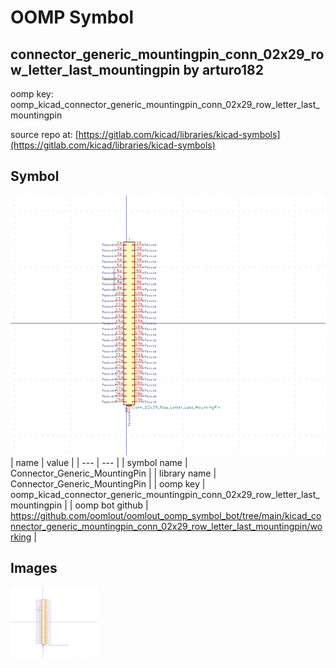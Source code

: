 # OOMP Symbol  
## connector_generic_mountingpin_conn_02x29_row_letter_last_mountingpin  by arturo182  
  
oomp key: oomp_kicad_connector_generic_mountingpin_conn_02x29_row_letter_last_mountingpin  
  
source repo at: [https://gitlab.com/kicad/libraries/kicad-symbols](https://gitlab.com/kicad/libraries/kicad-symbols)  
## Symbol  
  
[![working.png](working_600.png)](working.png)  
| name | value | 
| --- | --- | 
| symbol name | Connector_Generic_MountingPin | 
| library name | Connector_Generic_MountingPin | 
| oomp key | oomp_kicad_connector_generic_mountingpin_conn_02x29_row_letter_last_mountingpin | 
| oomp bot github | https://github.com/oomlout/oomlout_oomp_symbol_bot/tree/main/kicad_connector_generic_mountingpin_conn_02x29_row_letter_last_mountingpin/working | 
## Images  
  
[![working.png](working_140.png)](working.png)  
